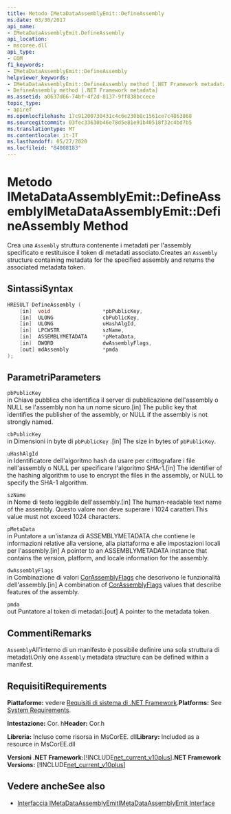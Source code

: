 ```yaml
---
title: Metodo IMetaDataAssemblyEmit::DefineAssembly
ms.date: 03/30/2017
api_name:
- IMetaDataAssemblyEmit.DefineAssembly
api_location:
- mscoree.dll
api_type:
- COM
f1_keywords:
- IMetaDataAssemblyEmit::DefineAssembly
helpviewer_keywords:
- IMetaDataAssemblyEmit::DefineAssembly method [.NET Framework metadata]
- DefineAssembly method [.NET Framework metadata]
ms.assetid: a0637d66-74bf-4f2d-8137-9ff838bccece
topic_type:
- apiref
ms.openlocfilehash: 17c91200730431c4c6e230b8c1561ce7c4863868
ms.sourcegitcommit: 03fec33630b46e78d5e81e91b40518f32c4bd7b5
ms.translationtype: MT
ms.contentlocale: it-IT
ms.lasthandoff: 05/27/2020
ms.locfileid: "84008183"
---
```

# <a name="imetadataassemblyemitdefineassembly-method"></a><span data-ttu-id="034c0-102">Metodo IMetaDataAssemblyEmit::DefineAssembly</span><span class="sxs-lookup"><span data-stu-id="034c0-102">IMetaDataAssemblyEmit::DefineAssembly Method</span></span>
<span data-ttu-id="034c0-103">Crea una `Assembly` struttura contenente i metadati per l'assembly specificato e restituisce il token di metadati associato.</span><span class="sxs-lookup"><span data-stu-id="034c0-103">Creates an `Assembly` structure containing metadata for the specified assembly and returns the associated metadata token.</span></span>  
  
## <a name="syntax"></a><span data-ttu-id="034c0-104">Sintassi</span><span class="sxs-lookup"><span data-stu-id="034c0-104">Syntax</span></span>  
  
```cpp  
HRESULT DefineAssembly (  
    [in]  void                 *pbPublicKey,  
    [in]  ULONG                cbPublicKey,  
    [in]  ULONG                uHashAlgId,  
    [in]  LPCWSTR              szName,
    [in]  ASSEMBLYMETADATA     *pMetaData,  
    [in]  DWORD                dwAssemblyFlags,  
    [out] mdAssembly           *pmda  
);  
```  
  
## <a name="parameters"></a><span data-ttu-id="034c0-105">Parametri</span><span class="sxs-lookup"><span data-stu-id="034c0-105">Parameters</span></span>  
 `pbPublicKey`  
 <span data-ttu-id="034c0-106">in Chiave pubblica che identifica il server di pubblicazione dell'assembly o NULL se l'assembly non ha un nome sicuro.</span><span class="sxs-lookup"><span data-stu-id="034c0-106">[in] The public key that identifies the publisher of the assembly, or NULL if the assembly is not strongly named.</span></span>  
  
 `cbPublicKey`  
 <span data-ttu-id="034c0-107">in Dimensioni in byte di `pbPublicKey` .</span><span class="sxs-lookup"><span data-stu-id="034c0-107">[in] The size in bytes of `pbPublicKey`.</span></span>  
  
 `uHashAlgId`  
 <span data-ttu-id="034c0-108">in Identificatore dell'algoritmo hash da usare per crittografare i file nell'assembly o NULL per specificare l'algoritmo SHA-1.</span><span class="sxs-lookup"><span data-stu-id="034c0-108">[in] The identifier of the hashing algorithm to use to encrypt the files in the assembly, or NULL to specify the SHA-1 algorithm.</span></span>  
  
 `szName`  
 <span data-ttu-id="034c0-109">in Nome di testo leggibile dell'assembly.</span><span class="sxs-lookup"><span data-stu-id="034c0-109">[in] The human-readable text name of the assembly.</span></span> <span data-ttu-id="034c0-110">Questo valore non deve superare i 1024 caratteri.</span><span class="sxs-lookup"><span data-stu-id="034c0-110">This value must not exceed 1024 characters.</span></span>  
  
 `pMetaData`  
 <span data-ttu-id="034c0-111">in Puntatore a un'istanza di ASSEMBLYMETADATA che contiene le informazioni relative alla versione, alla piattaforma e alle impostazioni locali per l'assembly.</span><span class="sxs-lookup"><span data-stu-id="034c0-111">[in] A pointer to an ASSEMBLYMETADATA instance that contains the version, platform, and locale information for the assembly.</span></span>  
  
 `dwAssemblyFlags`  
 <span data-ttu-id="034c0-112">in Combinazione di valori [CorAssemblyFlags](corassemblyflags-enumeration.md) che descrivono le funzionalità dell'assembly.</span><span class="sxs-lookup"><span data-stu-id="034c0-112">[in] A combination of [CorAssemblyFlags](corassemblyflags-enumeration.md) values that describe features of the assembly.</span></span>  
  
 `pmda`  
 <span data-ttu-id="034c0-113">out Puntatore al token di metadati.</span><span class="sxs-lookup"><span data-stu-id="034c0-113">[out] A pointer to the metadata token.</span></span>  
  
## <a name="remarks"></a><span data-ttu-id="034c0-114">Commenti</span><span class="sxs-lookup"><span data-stu-id="034c0-114">Remarks</span></span>  
 <span data-ttu-id="034c0-115">`Assembly`All'interno di un manifesto è possibile definire una sola struttura di metadati.</span><span class="sxs-lookup"><span data-stu-id="034c0-115">Only one `Assembly` metadata structure can be defined within a manifest.</span></span>  
  
## <a name="requirements"></a><span data-ttu-id="034c0-116">Requisiti</span><span class="sxs-lookup"><span data-stu-id="034c0-116">Requirements</span></span>  
 <span data-ttu-id="034c0-117">**Piattaforme:** vedere [Requisiti di sistema di .NET Framework](../../get-started/system-requirements.md).</span><span class="sxs-lookup"><span data-stu-id="034c0-117">**Platforms:** See [System Requirements](../../get-started/system-requirements.md).</span></span>  
  
 <span data-ttu-id="034c0-118">**Intestazione:** Cor. h</span><span class="sxs-lookup"><span data-stu-id="034c0-118">**Header:** Cor.h</span></span>  
  
 <span data-ttu-id="034c0-119">**Libreria:** Incluso come risorsa in MsCorEE. dll</span><span class="sxs-lookup"><span data-stu-id="034c0-119">**Library:** Included as a resource in MsCorEE.dll</span></span>  
  
 <span data-ttu-id="034c0-120">**Versioni .NET Framework:**[!INCLUDE[net_current_v10plus](../../../../includes/net-current-v10plus-md.md)]</span><span class="sxs-lookup"><span data-stu-id="034c0-120">**.NET Framework Versions:** [!INCLUDE[net_current_v10plus](../../../../includes/net-current-v10plus-md.md)]</span></span>  
  
## <a name="see-also"></a><span data-ttu-id="034c0-121">Vedere anche</span><span class="sxs-lookup"><span data-stu-id="034c0-121">See also</span></span>

- [<span data-ttu-id="034c0-122">Interfaccia IMetaDataAssemblyEmit</span><span class="sxs-lookup"><span data-stu-id="034c0-122">IMetaDataAssemblyEmit Interface</span></span>](imetadataassemblyemit-interface.md)
